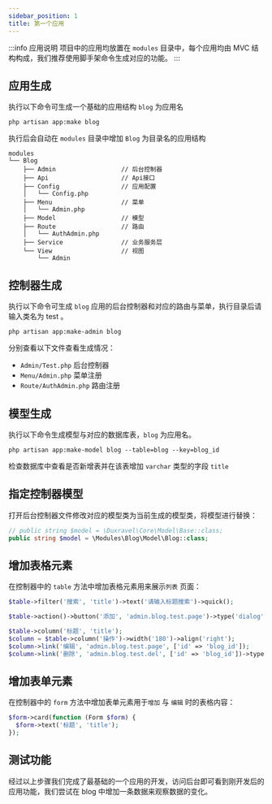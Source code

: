 ```yaml
---
sidebar_position: 1
title: 第一个应用
---
```


:::info 应用说明
项目中的应用均放置在 `modules` 目录中，每个应用均由 MVC 结构构成，我们推荐使用脚手架命令生成对应的功能。
:::
## 应用生成

执行以下命令可生成一个基础的应用结构 `blog` 为应用名

```shell
php artisan app:make blog
```

执行后会自动在 `modules` 目录中增加 `Blog` 为目录名的应用结构

```
modules
└── Blog
    ├── Admin                  // 后台控制器
    ├── Api                    // Api接口
    ├── Config                 // 应用配置
    │   └── Config.php
    ├── Menu                   // 菜单
    │   └── Admin.php
    ├── Model                  // 模型
    ├── Route                  // 路由
    │   └── AuthAdmin.php
    ├── Service                // 业务服务层
    └── View                   // 视图
        └── Admin
```

## 控制器生成

执行以下命令可生成 `blog` 应用的后台控制器和对应的路由与菜单，执行目录后请输入类名为 test 。

```shell
php artisan app:make-admin blog
```

分别查看以下文件查看生成情况：

- `Admin/Test.php`   后台控制器 
- `Menu/Admin.php`  菜单注册
- `Route/AuthAdmin.php` 路由注册

## 模型生成

执行以下命令生成模型与对应的数据库表，`blog` 为应用名。

```shell
php artisan app:make-model blog --table=blog --key=blog_id
```

检查数据库中查看是否新增表并在该表增加 `varchar` 类型的字段 `title`

## 指定控制器模型

打开后台控制器文件修改对应的模型类为当前生成的模型类，将模型进行替换：

```php title="modules/Blog/Admin/Test.php"
// public string $model = \Duxravel\Core\Model\Base::class;
public string $model = \Modules\Blog\Model\Blog::class;
```

## 增加表格元素

在控制器中的 `table` 方法中增加表格元素用来展示`列表` 页面：

```php
$table->filter('搜索', 'title')->text('请输入标题搜索')->quick();

$table->action()->button('添加', 'admin.blog.test.page')->type('dialog')->icon('plus');

$table->column('标题', 'title');
$column = $table->column('操作')->width('180')->align('right');
$column->link('编辑', 'admin.blog.test.page', ['id' => 'blog_id']);
$column->link('删除', 'admin.blog.test.del', ['id' => 'blog_id'])->type('ajax');
```

## 增加表单元素

在控制器中的 `form` 方法中增加表单元素用于`增加` 与 `编辑` 时的表格内容：

```php
$form->card(function (Form $form) {
  $form->text('标题', 'title');
});
```

## 测试功能

经过以上步骤我们完成了最基础的一个应用的开发，访问后台即可看到刚开发后的应用功能，我们尝试在 blog 中增加一条数据来观察数据的变化。